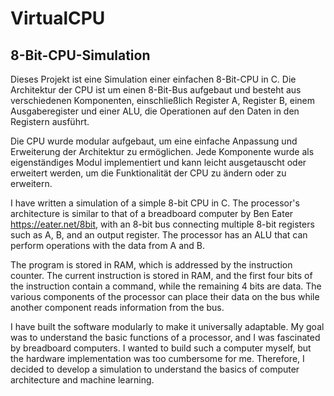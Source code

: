 # VirtualCPU
## 8-Bit-CPU-Simulation

Dieses Projekt ist eine Simulation einer einfachen 8-Bit-CPU in C. Die Architektur der CPU ist um einen 8-Bit-Bus aufgebaut und besteht aus verschiedenen Komponenten, einschließlich Register A, Register B, einem Ausgaberegister und einer ALU, die Operationen auf den Daten in den Registern ausführt.

Die CPU wurde modular aufgebaut, um eine einfache Anpassung und Erweiterung der Architektur zu ermöglichen. Jede Komponente wurde als eigenständiges Modul implementiert und kann leicht ausgetauscht oder erweitert werden, um die Funktionalität der CPU zu ändern oder zu erweitern.

I have written a simulation of a simple 8-bit CPU in C. The processor's architecture is similar to that of a breadboard computer by Ben Eater https://eater.net/8bit, with an 8-bit bus connecting multiple 8-bit registers such as A, B, and an output register. The processor has an ALU that can perform operations with the data from A and B.

The program is stored in RAM, which is addressed by the instruction counter. The current instruction is stored in RAM, and the first four bits of the instruction contain a command, while the remaining 4 bits are data. The various components of the processor can place their data on the bus while another component reads information from the bus.

I have built the software modularly to make it universally adaptable. My goal was to understand the basic functions of a processor, and I was fascinated by breadboard computers. I wanted to build such a computer myself, but the hardware implementation was too cumbersome for me. Therefore, I decided to develop a simulation to understand the basics of computer architecture and machine learning.

